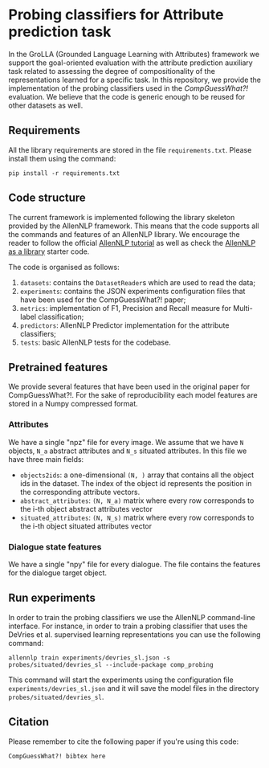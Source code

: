 # Probing classifiers for Attribute prediction task

In the GroLLA (Grounded Language Learning with Attributes) framework we support the goal-oriented evaluation with the 
attribute prediction auxiliary task related to assessing the degree of compositionality of the representations learned 
for a specific task. In this repository, we provide the implementation of the probing classifiers used in the 
*CompGuessWhat?!* evaluation. We believe that the code is generic enough to be reused for other datasets as well.

## Requirements

All the library requirements are stored in the file `requirements.txt`. Please install them using the command:

```
pip install -r requirements.txt
```

## Code structure

The current framework is implemented following the library skeleton provided by the AllenNLP framework.
This means that the code supports all the commands and features of an AllenNLP library. We encourage the 
reader to follow the official [AllenNLP tutorial](http://docs.allennlp.org/master/tutorials/getting_started/predicting_paper_venues/predicting_paper_venues_pt1/) as well as check the [AllenNLP as a library](https://github.com/allenai/allennlp-as-a-library-example/) starter code.

The code is organised as follows:

1. `datasets`: contains the `DatasetReader`s which are used to read the data;
2. `experiments`: contains the JSON experiments configuration files that have been used for the CompGuessWhat?! paper;
3. `metrics`: implementation of F1, Precision and Recall measure for Multi-label classification;
4. `predictors`: AllenNLP Predictor implementation for the attribute classifiers;
5. `tests`: basic AllenNLP tests for the codebase.   

## Pretrained features

We provide several features that have been used in the original paper for CompGuessWhat?!. For the sake of reproducibility
each model features are stored in a Numpy compressed format. 

### Attributes

We have a single "npz" file for every image. We assume that we have `N` objects, `N_a` abstract attributes
and `N_s` situated attributes. In this file we have three main fields:

- `objects2ids`: a one-dimensional `(N, )` array that contains all the object ids in the dataset. The index
of the object id represents the position in the corresponding attribute vectors. 
- `abstract_attributes`: `(N, N_a)` matrix where every row corresponds to the i-th object abstract attributes vector
- `situated_attributes`: `(N, N_s)` matrix where every row corresponds to the i-th object situated attributes vector

### Dialogue state features

We have a single "npy" file for every dialogue. The file contains the features for the dialogue target object.

## Run experiments

In order to train the probing classifiers we use the AllenNLP command-line interface. For instance, in order 
to train a probing classifier that uses the DeVries et al. supervised learning representations you can use
the following command:

```
allennlp train experiments/devries_sl.json -s probes/situated/devries_sl --include-package comp_probing
``` 

This command will start the experiments using the configuration file `experiments/devries_sl.json` and it will save
the model files in the directory `probes/situated/devries_sl`.

## Citation

Please remember to cite the following paper if you're using this code:

```
CompGuessWhat?! bibtex here
```

 